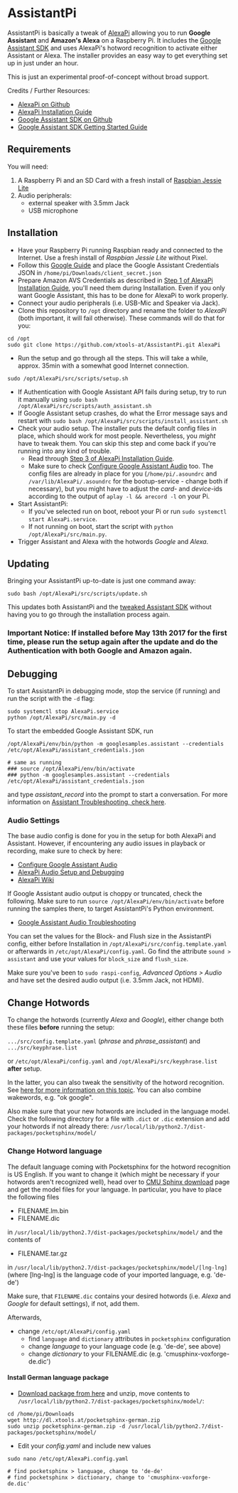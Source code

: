 # AssistantPi

AssistantPi is basically a tweak of [AlexaPi](https://github.com/alexa-pi/AlexaPi) allowing you to run **Google Assistant** and **Amazon's Alexa** on a Raspberry Pi. It includes the [Google Assistant SDK](https://github.com/googlesamples/assistant-sdk-python) and uses AlexaPi's hotword recognition to activate either Assistant or Alexa. The installer provides an easy way to get everything set up in just under an hour.

This is just an experimental proof-of-concept without broad support.

Credits / Further Resources:
- [AlexaPi on Github](https://github.com/alexa-pi/AlexaPi)
- [AlexaPi Installation Guide](https://github.com/alexa-pi/AlexaPi/wiki/Installation)
- [Google Assistant SDK on Github](https://github.com/googlesamples/assistant-sdk-python)
- [Google Assistant SDK Getting Started Guide](https://developers.google.com/assistant/sdk/prototype/getting-started-pi-python)


## Requirements

You will need:

1. A Raspberry Pi and an SD Card with a fresh install of [Raspbian Jessie Lite](https://www.raspberrypi.org/downloads/raspbian/)
2. Audio peripherals:
    - external speaker with 3.5mm Jack
    - USB microphone


## Installation

- Have your Raspberry Pi running Raspbian ready and connected to the Internet. Use a fresh install of *Raspbian Jessie Lite* without Pixel.
- Follow this [Google Guide](https://developers.google.com/assistant/sdk/prototype/getting-started-pi-python/config-dev-project-and-account) and place the Google Assistant Credentials JSON in `/home/pi/Downloads/client_secret.json`
- Prepare Amazon AVS Credentials as described in [Step 1 of AlexaPi Installation Guide](https://github.com/alexa-pi/AlexaPi/wiki/Installation), you'll need them during Installation. Even if you only want Google Assistant, this has to be done for AlexaPi to work properly.
- Connect your audio peripherals (i.e. USB-Mic and Speaker via Jack).
- Clone this repository to `/opt` directory and rename the folder to *AlexaPi* (both important, it will fail otherwise). These commands will do that for you:
```
cd /opt
sudo git clone https://github.com/xtools-at/AssistantPi.git AlexaPi
```
- Run the setup and go through all the steps. This will take a while, approx. 35min with a somewhat good Internet connection.
```
sudo /opt/AlexaPi/src/scripts/setup.sh
```
- If Authentication with Google Assistant API fails during setup, try to run it manually using `sudo bash /opt/AlexaPi/src/scripts/auth_assistant.sh`
- If Google Assistant setup crashes, do what the Error message says and restart with `sudo bash /opt/AlexaPi/src/scripts/install_assistant.sh`
- Check your audio setup. The installer puts the default config files in place, which should work for most people. Nevertheless, you *might* have to tweak them. You can skip this step and come back if you're running into any kind of trouble.
  - Read through [Step 3 of AlexaPi Installation Guide](https://github.com/alexa-pi/AlexaPi/wiki/Installation).
  - Make sure to check [Configure Google Assistant Audio](https://developers.google.com/assistant/sdk/prototype/getting-started-pi-python/configure-audio) too. The config files are already in place for you (`/home/pi/.asoundrc` and `/var/lib/AlexaPi/.asoundrc` for the bootup-service - change both if necessary), but you might have to adjust the *card*- and *device*-ids according to the output of `aplay -l && arecord -l` on your Pi.
- Start AssistantPi:
  - If you've selected run on boot, reboot your Pi or run `sudo systemctl start AlexaPi.service`.
  - If not running on boot, start the script with `python /opt/AlexaPi/src/main.py`.
- Trigger Assistant and Alexa with the hotwords *Google* and *Alexa*.


## Updating

Bringing your AssistantPi up-to-date is just one command away:
```
sudo bash /opt/AlexaPi/src/scripts/update.sh
```
This updates both AssistantPi and the [tweaked Assistant SDK](https://github.com/xtools-at/assistant-sdk-python) without having you to go through the installation process again.

### Important Notice: If installed before May 13th 2017 for the first time, please run the setup again after the update and do the Authentication with both Google and Amazon again.


## Debugging

To start AssistantPi in debugging mode, stop the service (if running) and run the script with the `-d` flag:
```
sudo systemctl stop AlexaPi.service
python /opt/AlexaPi/src/main.py -d
```
To start the embedded Google Assistant SDK, run
```
/opt/AlexaPi/env/bin/python -m googlesamples.assistant --credentials /etc/opt/AlexaPi/assistant_credentials.json

# same as running
### source /opt/AlexaPi/env/bin/activate
### python -m googlesamples.assistant --credentials /etc/opt/AlexaPi/assistant_credentials.json
```
and type *assistant_record* into the prompt to start a conversation. For more information on [Assistant Troubleshooting, check here](https://developers.google.com/assistant/sdk/prototype/getting-started-pi-python/troubleshooting).

### Audio Settings

The base audio config is done for you in the setup for both AlexaPi and Assistant. However, if encountering any audio issues in playback or recording, make sure to check by here:
- [Configure Google Assistant Audio](https://developers.google.com/assistant/sdk/prototype/getting-started-pi-python/configure-audio)
- [AlexaPi Audio Setup and Debugging](https://github.com/alexa-pi/AlexaPi/wiki/Audio-setup-&-debugging)
- [AlexaPi Wiki](https://github.com/alexa-pi/AlexaPi/wiki/)

If Google Assistant audio output is choppy or truncated, check the following. Make sure to run `source /opt/AlexaPi/env/bin/activate` before running the samples there, to target AssistantPi's Python environment.
- [Google Assistant Audio Troubleshooting](https://developers.google.com/assistant/sdk/prototype/getting-started-pi-python/troubleshooting#audio-issues)

You can set the values for the Block- and Flush size in the AssistantPi config, either before Installation in `/opt/AlexaPi/src/config.template.yaml` or afterwards in `/etc/opt/AlexaPi/config.yaml`. Go find the attribute `sound > assistant` and use your values for `block_size` and `flush_size`.

Make sure you've been to `sudo raspi-config`, *Advanced Options > Audio* and have set the desired audio output (i.e. 3.5mm Jack, not HDMI).



## Change Hotwords

To change the hotwords (currently *Alexa* and *Google*), either change both these files **before** running the setup:

`.../src/config.template.yaml` (*phrase* and *phrase_assistant*) and `.../src/keyphrase.list`

or `/etc/opt/AlexaPi/config.yaml` and `/opt/AlexaPi/src/keyphrase.list` **after** setup.

In the latter, you can also tweak the sensitivity of the hotword recognition. See [here for more information on this topic](http://cmusphinx.sourceforge.net/wiki/faq#qhow_to_implement_hot_word_listening). You can also combine wakewords, e.g. "ok google".

Also make sure that your new hotwords are included in the language model. Check the following directory for a file with `.dict` or `.dic` extension and add your hotwords if not already there: `/usr/local/lib/python2.7/dist-packages/pocketsphinx/model/`


### Change Hotword language

The default language coming with Pocketsphinx for the hotword recognition is US English. If you want to change it (which might be necessary if your hotwords aren't recognized well), head over to [CMU Sphinx download](https://sourceforge.net/projects/cmusphinx/files/Acoustic%20and%20Language%20Models/) page and get the model files for your language.
In particular, you have to place the following files
- FILENAME.lm.bin
- FILENAME.dic

in `/usr/local/lib/python2.7/dist-packages/pocketsphinx/model/` and the contents of

- FILENAME.tar.gz

in `/usr/local/lib/python2.7/dist-packages/pocketsphinx/model/[lng-lng]` (where [lng-lng] is the language code of your imported language, e.g. 'de-de')

Make sure, that `FILENAME.dic` contains your desired hotwords (i.e. *Alexa* and *Google* for default settings), if not, add them.

Afterwards,
- change `/etc/opt/AlexaPi/config.yaml`
  - find `language` and `dictionary` attributes in `pocketsphinx` configuration
  - change *language* to your language code (e.g. 'de-de', see above)
  - change *dictionary* to your FILENAME.dic (e.g. 'cmusphinx-voxforge-de.dic')


#### Install German language package

- [Download package from here](http://dl.xtools.at/pocketsphinx-german.zip) and unzip, move contents to `/usr/local/lib/python2.7/dist-packages/pocketsphinx/model/`:
```
cd /home/pi/Downloads
wget http://dl.xtools.at/pocketsphinx-german.zip
sudo unzip pocketsphinx-german.zip -d /usr/local/lib/python2.7/dist-packages/pocketsphinx/model/
```
- Edit your _config.yaml_ and include new values
```
sudo nano /etc/opt/AlexaPi.config.yaml

# find pocketsphinx > language, change to 'de-de'
# find pocketsphinx > dictionary, change to 'cmusphinx-voxforge-de.dic'
```
